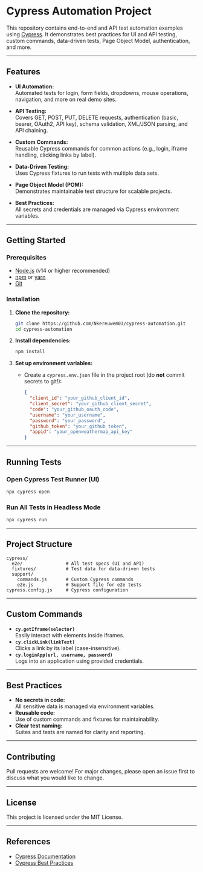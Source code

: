 # Cypress Automation Project

This repository contains end-to-end and API test automation examples using [Cypress](https://www.cypress.io/). It demonstrates best practices for UI and API testing, custom commands, data-driven tests, Page Object Model, authentication, and more.

---

## Features

- **UI Automation:**  
  Automated tests for login, form fields, dropdowns, mouse operations, navigation, and more on real demo sites.

- **API Testing:**  
  Covers GET, POST, PUT, DELETE requests, authentication (basic, bearer, OAuth2, API key), schema validation, XML/JSON parsing, and API chaining.

- **Custom Commands:**  
  Reusable Cypress commands for common actions (e.g., login, iframe handling, clicking links by label).

- **Data-Driven Testing:**  
  Uses Cypress fixtures to run tests with multiple data sets.

- **Page Object Model (POM):**  
  Demonstrates maintainable test structure for scalable projects.

- **Best Practices:**  
  All secrets and credentials are managed via Cypress environment variables.

---

## Getting Started

### Prerequisites

- [Node.js](https://nodejs.org/) (v14 or higher recommended)
- [npm](https://www.npmjs.com/) or [yarn](https://yarnpkg.com/)
- [Git](https://git-scm.com/)

### Installation

1. **Clone the repository:**
   ```sh
   git clone https://github.com/Nkereuwem03/cypress-automation.git
   cd cypress-automation
   ```

2. **Install dependencies:**
   ```sh
   npm install
   ```

3. **Set up environment variables:**
   - Create a `cypress.env.json` file in the project root (do **not** commit secrets to git!):

     ```json
     {
       "client_id": "your_github_client_id",
       "client_secret": "your_github_client_secret",
       "code": "your_github_oauth_code",
       "username": "your_username",
       "password": "your_password",
       "github_token": "your_github_token",
       "appid": "your_openweathermap_api_key"
     }
     ```

---

## Running Tests

### Open Cypress Test Runner (UI)
```sh
npx cypress open
```

### Run All Tests in Headless Mode
```sh
npx cypress run
```

---

## Project Structure

```
cypress/
  e2e/                # All test specs (UI and API)
  fixtures/           # Test data for data-driven tests
  support/
    commands.js       # Custom Cypress commands
    e2e.js            # Support file for e2e tests
cypress.config.js     # Cypress configuration
```

---

## Custom Commands

- **`cy.getIframe(selector)`**  
  Easily interact with elements inside iframes.
- **`cy.clickLink(linkText)`**  
  Clicks a link by its label (case-insensitive).
- **`cy.loginApp(url, username, password)`**  
  Logs into an application using provided credentials.

---

## Best Practices

- **No secrets in code:**  
  All sensitive data is managed via environment variables.
- **Reusable code:**  
  Use of custom commands and fixtures for maintainability.
- **Clear test naming:**  
  Suites and tests are named for clarity and reporting.

---

## Contributing

Pull requests are welcome! For major changes, please open an issue first to discuss what you would like to change.

---

## License

This project is licensed under the MIT License.

---

## References

- [Cypress Documentation](https://docs.cypress.io/)
- [Cypress Best Practices](https://docs.cypress.io/guides/references/best-practices)
